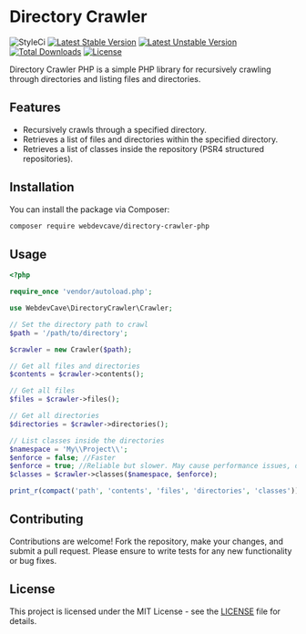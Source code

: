 # Directory Crawler

![StyleCi](https://github.styleci.io/repos/817050761/shield)
[![Latest Stable Version](https://poser.pugx.org/webdevcave/directory-crawler/v/stable?format=flat-square)](https://packagist.org/packages/webdevcave/directory-crawler)
[![Latest Unstable Version](https://poser.pugx.org/webdevcave/directory-crawler/v/unstable?format=flat-square)](https://packagist.org/packages/webdevcave/directory-crawler)
[![Total Downloads](https://poser.pugx.org/webdevcave/directory-crawler/downloads?format=flat-square)](https://packagist.org/packages/webdevcave/directory-crawler)
[![License](https://poser.pugx.org/webdevcave/directory-crawler/license?format=flat-square)](https://packagist.org/packages/webdevcave/directory-crawler)


Directory Crawler PHP is a simple PHP library for recursively crawling through directories and listing files and
directories.

## Features

- Recursively crawls through a specified directory.
- Retrieves a list of files and directories within the specified directory.
- Retrieves a list of classes inside the repository (PSR4 structured repositories).

## Installation

You can install the package via Composer:

```bash
composer require webdevcave/directory-crawler-php
```

## Usage

```php
<?php

require_once 'vendor/autoload.php';

use WebdevCave\DirectoryCrawler\Crawler;

// Set the directory path to crawl
$path = '/path/to/directory';

$crawler = new Crawler($path);

// Get all files and directories
$contents = $crawler->contents();

// Get all files
$files = $crawler->files();

// Get all directories
$directories = $crawler->directories();

// List classes inside the directories
$namespace = 'My\\Project\\';
$enforce = false; //Faster
$enforce = true; //Reliable but slower. May cause performance issues, depending on the number of occurrences.
$classes = $crawler->classes($namespace, $enforce);

print_r(compact('path', 'contents', 'files', 'directories', 'classes')); //Show results
```

## Contributing

Contributions are welcome! Fork the repository, make your changes, and submit a pull request. Please ensure to write
tests for any new functionality or bug fixes.

## License

This project is licensed under the MIT License - see the [LICENSE](LICENSE) file for details.
